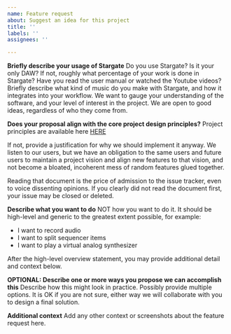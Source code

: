 ```yaml
---
name: Feature request
about: Suggest an idea for this project
title: ''
labels: ''
assignees: ''

---
```


**Briefly describe your usage of Stargate** Do you use Stargate?  Is it your
only DAW?  If not, roughly what percentage of your work is done in Stargate?
Have you read the user manual or watched the Youtube videos?  Briefly describe
what kind of music do you make with Stargate, and how it integrates into your
workflow.  We want to gauge your understanding of the software, and your level
of interest in the project.  We are open to good ideas, regardless of who they
come from.

**Does your proposal align with the core project design principles?** Project
principles are available here
[HERE](https://github.com/stargateaudio/stargate/docs/project_design_principles.md)

If not, provide a justification for why we should implement it anyway.  We
listen to our users, but we have an obligation to the same users and future
users to maintain a project vision and align new features to that vision, and
not become a bloated, incoherent mess of random features glued together.

Reading that document is the price of admission to the issue tracker, even to
voice dissenting opinions.  If you clearly did not read the document first,
your issue may be closed or deleted.

**Describe what you want to do** NOT how you want to do it.  It should be
high-level and generic to the greatest extent possible, for example:
- I want to record audio
- I want to split sequencer items
- I want to play a virtual analog synthesizer

After the high-level overview statement, you may provide additional detail and
context below.

**OPTIONAL: Describe one or more ways you propose we can accomplish this**
Describe how this might look in practice.  Possibly provide multiple options.
It is OK if you are not sure, either way we will collaborate with you to design
a final solution.

**Additional context** Add any other context or screenshots about the feature
request here.
